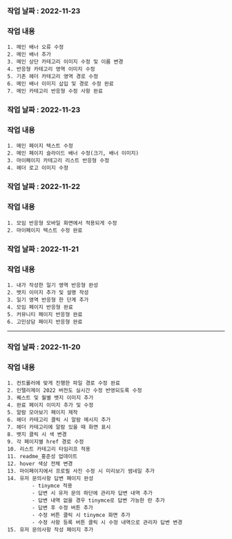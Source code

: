 ### 작업 날짜 : 2022-11-23
### 작업 내용
    1. 메인 배너 오류 수정
    2. 메인 배너 추가
    3. 메인 상단 카테고리 이미지 수정 및 이름 변경
    4. 반응형 카테고리 영역 이미지 수정
    5. 기존 헤더 카테고리 영역 경로 수정
    6. 메인 배너 이미지 삽입 및 경로 수정 완료
    7. 메인 카테고리 반응형 수정 사항 완료

### 작업 날짜 : 2022-11-23
### 작업 내용
    1. 메인 페이지 텍스트 수정
    2. 메인 페이지 슬라이드 배너 수정(크기, 배너 이미지)
    3. 마이페이지 카테고리 리스트 반응형 수정
    4. 헤더 로고 이미지 수정

### 작업 날짜 : 2022-11-22
### 작업 내용
    1. 모임 반응형 모바일 화면에서 적용되게 수정
    2. 마이페이지 텍스트 수정 완료

### 작업 날짜 : 2022-11-21
### 작업 내용
    1. 내가 작성한 일기 영역 반응형 완성
    2. 뱃지 이미지 추가 및 설명 작성
    3. 일기 영역 반응형 한 단계 추가
    4. 모임 페이지 반응형 완료
    5. 커뮤니티 페이지 반응형 완료
    6. 고민상담 페이지 반응형 완료

-----

### 작업 날짜 : 2022-11-20
### 작업 내용
    1. 컨트롤러에 맞게 진행한 파일 경로 수정 완료
    2. 인텔리제이 2022 버전도 실시간 수정 반영되도록 수정
    3. 퀘스트 및 월별 뱃지 이미지 추가
    4. 완료 페이지 이미지 추가 및 수정
    5. 알람 모아보기 페이지 제작
    6. 헤더 카테고리 클릭 시 알람 메시지 추가
    7. 헤더 카테고리에 알람 있을 때 화면 표시
    8. 뱃지 클릭 시 색 변경
    9. 각 페이지별 href 경로 수정
    10. 리스트 카테고리 타임리프 적용
    11. readme_홍준성 업데이트
    12. hover 색상 전체 변경
    13. 마이페이지에서 프로필 사진 수정 시 미리보기 썸네일 추가
    14. 유저 문의사항 답변 페이지 완성
            - tinymce 적용
            - 답변 시 유저 문의 하단에 관리자 답변 내역 추가
            - 답변 내역 없을 경우 tinymce로 답변 가능한 란 추가
            - 답변 후 수정 버튼 추가
            - 수정 버튼 클릭 시 tinymce 화면 추가 
            - 수정 사항 등록 버튼 클릭 시 수정 내역으로 관리자 답변 변경
    15. 유저 문의사항 작성 페이지 추가